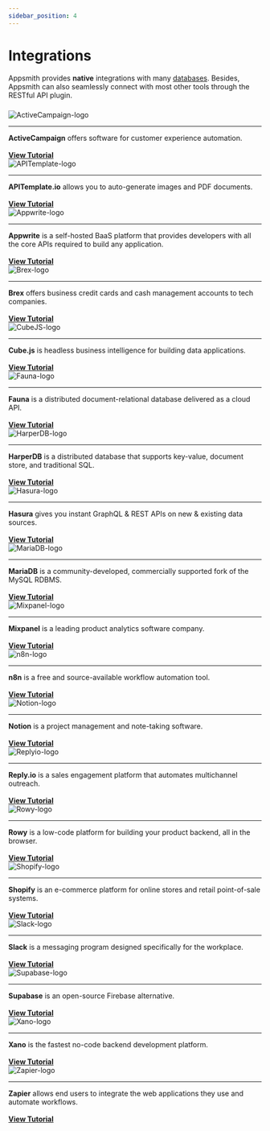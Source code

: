 ```yaml
---
sidebar_position: 4
---
```


# Integrations

Appsmith provides **native** integrations with many [databases](/reference/datasources/). Besides, Appsmith can also seamlessly connect with most other tools through the RESTful API plugin.

###             

<div class="containerGrid">
    <div class="containerColumnSampleApp columnGrid column-one" style={{padding:"20px"}}>
        <div class="containerCol">
            <img class="containerImage" src="/img/activecampaign_logo.jpeg" alt="ActiveCampaign-logo"/>
        </div> <hr/>
        <div class="containerDescription"><strong>ActiveCampaign</strong> offers software for customer experience automation.<br/><br/>  </div>
        <div class="containerTutorialLink"><a href="https://www.appsmith.com/blog/connecting-mixpanel-reply-io-and-activecampaign-using-appsmith-to-engage-with-your-users">
        <strong >View Tutorial </strong></a></div>
    </div>
    <div class="containerColumnSampleApp columnGrid column-two" style={{padding:"20px"}}>
        <div class="containerCol">
            <img class="containerImage" src="/img/apitemplate-logo.png" alt="APITemplate-logo"/>
        </div> <hr/>
        <div class="containerDescription"><strong>APITemplate.io</strong> allows you to auto-generate images and PDF documents.<br/><br/> </div>
         <div class="containerTutorialLink"><a href="https://www.appsmith.com/blog/build-a-tool-to-generate-pdf-files-with-apitemplate-and-n8n"><strong>View Tutorial</strong> </a>
         </div>
    </div>
    <div class="containerColumnSampleApp columnGrid column-three" style={{padding:"20px"}}>
        <div class="containerCol">
            <img class="containerImage" src="/img/appwrite-logo_DGkbk_MxO.png" alt="Appwrite-logo"/>
        </div> <hr/>
        <div class="containerDescription"><strong>Appwrite</strong> is a self-hosted BaaS platform that provides developers with all the  core APIs required to build any application.<br/><br/></div>
         <div class="containerTutorialLink"><a href="https://www.youtube.com/watch?v=uENmCvSusMI"><strong>View Tutorial</strong></a> </div>
    </div>
</div>

<div class="containerGrid">
    <div class="containerColumnSampleApp columnGrid column-one" style={{padding:"20px"}}>
        <div class="containerCol">
            <img class="containerImage" src="/img/brex-logo_CNZYG94J4.png" alt="Brex-logo"/>
        </div> <hr/>
        <div class="containerDescription"><strong>Brex</strong> offers business credit cards and cash management accounts to tech companies.<br/><br/>  </div>
        <div class="containerTutorialLink"><a href="https://www.youtube.com/watch?v=3WSLex6f3yM">
        <strong >View Tutorial </strong></a></div>
    </div>
    <div class="containerColumnSampleApp columnGrid column-two" style={{padding:"20px"}}>
        <div class="containerCol">
            <img class="containerImage" src="/img/cube-logo_S50__hLNq.jpeg" alt="CubeJS-logo"/>
        </div> <hr/>
        <div class="containerDescription"><strong>Cube.js</strong> is headless business intelligence for building data applications. <br/><br/> </div>
         <div class="containerTutorialLink"><a href="https://www.appsmith.com/blog/building-an-appsmith-dashboard-with-cube"><strong>View Tutorial</strong> </a>
         </div>
    </div>
    <div class="containerColumnSampleApp columnGrid column-three" style={{padding:"20px"}}>
        <div class="containerCol">
            <img class="containerImage" src="/img/fauna-logo_jSlqC25LH.jpeg" alt="Fauna-logo"/>
        </div> <hr/>
        <div class="containerDescription"><strong>Fauna</strong> is a distributed document-relational database delivered as a cloud API.<br/><br/></div>
         <div class="containerTutorialLink"><a href="https://www.youtube.com/watch?v=RQraazjdcac"><strong>View Tutorial</strong></a> </div>
    </div>
</div>

<div class="containerGrid">
    <div class="containerColumnSampleApp columnGrid column-one" style={{padding:"20px"}}>
        <div class="containerCol">
            <img class="containerImage" src="/img/HarperDB-Logo_GLE5XlPJ6.png" alt="HarperDB-logo"/>
        </div> <hr/>
        <div class="containerDescription"><strong>HarperDB</strong> is a distributed database that supports key-value, document store, and traditional SQL.<br/><br/>  </div>
        <div class="containerTutorialLink"><a href="https://www.appsmith.com/blog/building-an-inventory-management-tool-using-harperdb">
        <strong >View Tutorial </strong></a></div>
    </div>
    <div class="containerColumnSampleApp columnGrid column-two" style={{padding:"20px"}}>
        <div class="containerCol">
            <img class="containerImage" src="/img/hasura-logo_T6L3JlHSt.png" alt="Hasura-logo"/>
        </div> <hr/>
        <div class="containerDescription"><strong>Hasura</strong> gives you instant GraphQL &#x26; REST APIs on new &#x26; existing data sources. <br/><br/> </div>
         <div class="containerTutorialLink"><a href="https://www.appsmith.com/blog/e-commerce-order-management-dashboard-with-hasura-and-graphql"><strong>View Tutorial</strong> </a>
         </div>
    </div>
    <div class="containerColumnSampleApp columnGrid column-three" style={{padding:"20px"}}>
        <div class="containerCol">
            <img class="containerImage" src="/img/MariaDB-logo_kP1myud8_.png" alt="MariaDB-logo"/>
        </div> <hr/>
        <div class="containerDescription"><strong>MariaDB</strong> is a community-developed, commercially supported fork of the MySQL RDBMS.<br/><br/></div>
         <div class="containerTutorialLink"><a href="https://www.youtube.com/watch?v=2DfCLf5ELN8"><strong>View Tutorial</strong></a> </div>
    </div>
</div>

<div class="containerGrid">
    <div class="containerColumnSampleApp columnGrid column-one" style={{padding:"20px"}}>
        <div class="containerCol">
            <img class="containerImage" src="/img/mixpanel-logo_nLTAstL7N.jpeg" alt="Mixpanel-logo"/>
        </div> <hr/>
        <div class="containerDescription"><strong>Mixpanel</strong> is a leading product analytics software company.<br/><br/>  </div>
        <div class="containerTutorialLink"><a href="https://www.appsmith.com/blog/connecting-mixpanel-reply-io-and-activecampaign-using-appsmith-to-engage-with-your-users">
        <strong >View Tutorial </strong></a></div>
    </div>
    <div class="containerColumnSampleApp columnGrid column-two" style={{padding:"20px"}}>
        <div class="containerCol">
            <img class="containerImage" src="/img/n8n-logo_8BFnDWE3s.png" alt="n8n-logo"/>
        </div> <hr/>
        <div class="containerDescription"><strong>n8n</strong> is a free and source-available workflow automation tool. <br/><br/> </div>
         <div class="containerTutorialLink"><a href="https://www.appsmith.com/blog/building-an-employee-survey-dashboard-with-supabase-and-n8n"><strong>View Tutorial</strong> </a>
         </div>
    </div>
    <div class="containerColumnSampleApp columnGrid column-three" style={{padding:"20px"}}>
        <div class="containerCol">
            <img class="containerImage" src="/img/notion-logo_nw3DY5mWz.png" alt="Notion-logo"/>
        </div> <hr/>
        <div class="containerDescription"><strong>Notion</strong> is a project management and note-taking software.<br/><br/></div>
         <div class="containerTutorialLink"><a href="https://www.appsmith.com/blog/using-the-notion-api-to-build-a-content-management-system"><strong>View Tutorial</strong></a> </div>
    </div>
</div>

<div class="containerGrid">
    <div class="containerColumnSampleApp columnGrid column-one" style={{padding:"20px"}}>
        <div class="containerCol">
            <img class="containerImage" src="/img/replyto-logo_6yaZHFIeU.jpeg" alt="Replyio-logo"/>
        </div> <hr/>
        <div class="containerDescription"><strong>Reply.io</strong> is a sales engagement platform that automates multichannel outreach.<br/><br/>  </div>
        <div class="containerTutorialLink"><a href="https://www.appsmith.com/blog/connecting-mixpanel-reply-io-and-activecampaign-using-appsmith-to-engage-with-your-users">
        <strong >View Tutorial </strong></a></div>
    </div>
    <div class="containerColumnSampleApp columnGrid column-two" style={{padding:"20px"}}>
        <div class="containerCol">
            <img class="containerImage" src="/img/rowy-logo_pkqwXawrdl.png" alt="Rowy-logo"/>
        </div> <hr/>
        <div class="containerDescription"><strong>Rowy</strong> is a low-code platform for building your product backend, all in the browser. <br/><br/> </div>
         <div class="containerTutorialLink"><a href="https://www.youtube.com/watch?v=m-vSQRrar8A"><strong>View Tutorial</strong> </a>
         </div>
    </div>
    <div class="containerColumnSampleApp columnGrid column-three" style={{padding:"20px"}}>
        <div class="containerCol">
            <img class="containerImage" src="/img/shopify-logo_3YbQ78SX7.png" alt="Shopify-logo"/>
        </div> <hr/>
        <div class="containerDescription"><strong>Shopify</strong> is an e-commerce platform for online stores and retail point-of-sale systems.<br/><br/></div>
         <div class="containerTutorialLink"><a href="https://www.appsmith.com/blog/building-a-shopify-admin-panel-a-step-by-step-guide"><strong>View Tutorial</strong></a> </div>
    </div>
</div>

<div class="containerGrid">
    <div class="containerColumnSampleApp columnGrid column-one" style={{padding:"20px"}}>
        <div class="containerCol">
            <img class="containerImage" src="/img/Slack-logo.png" alt="Slack-logo"/>
        </div> <hr/>
        <div class="containerDescription"><strong>Slack</strong> is a messaging program designed specifically for the workplace.<br/><br/>  </div>
        <div class="containerTutorialLink"><a href="https://www.appsmith.com/blog/building-a-daily-standup-application-in-30-minutes">
        <strong >View Tutorial </strong></a></div>
    </div>
    <div class="containerColumnSampleApp columnGrid column-two" style={{padding:"20px"}}>
        <div class="containerCol">
            <img class="containerImage" src="/img/supabase-logo_JCWmwonfL.png" alt="Supabase-logo"/>
        </div> <hr/>
        <div class="containerDescription"><strong>Supabase</strong> is an open-source Firebase alternative. <br/><br/> </div>
         <div class="containerTutorialLink"><a href="https://www.appsmith.com/blog/build-an-equipment-checkout-app-for-the-admin-team-at-your-company"><strong>View Tutorial</strong> </a>
         </div>
    </div>
    <div class="containerColumnSampleApp columnGrid column-three" style={{padding:"20px"}}>
        <div class="containerCol">
            <img class="containerImage" src="/img/xano-logo_nnco8rx_b.png" alt="Xano-logo"/>
        </div> <hr/>
        <div class="containerDescription"><strong>Xano</strong> is the fastest no-code backend development platform.<br/><br/></div>
         <div class="containerTutorialLink"><a href="https://www.appsmith.com/blog/adding-social-authentication-for-your-internal-applications-without-writing-any-code"><strong>View Tutorial</strong></a> </div>
    </div>
</div>

<div class="containerGrid">
    <div class="containerColumnSampleApp columnGrid column-one" style={{padding:"20px"}}>
        <div class="containerCol">
            <img class="containerImage" src="/img/zapier-logo_odZ9wZQ3vY.jpeg" alt="Zapier-logo"/>
        </div> <hr/>
        <div class="containerDescription"><strong>Zapier</strong> allows end users to integrate the web applications they use and automate workflows.<br/><br/>  </div>
        <div class="containerTutorialLink"><a href="https://www.appsmith.com/blog/want-to-automate-your-apps-use-zapier-to-connect-specialized-platforms">
        <strong >View Tutorial </strong></a></div>
    </div>
    <div class="columnGrid column-two" style={{padding:"20px"}}>
    </div>
    <div class="columnGrid column-three" style={{padding:"20px"}}>
    </div>
</div>

